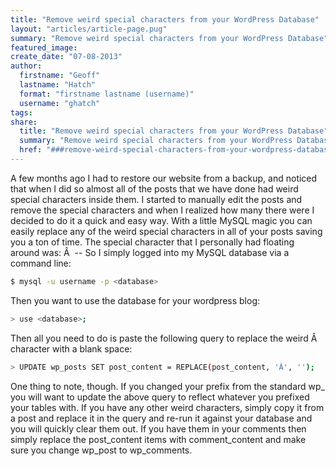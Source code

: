```yaml
---
title: "Remove weird special characters from your WordPress Database"
layout: "articles/article-page.pug"
summary: "Remove weird special characters from your WordPress Database"
featured_image:
create_date: "07-08-2013"
author:
  firstname: "Geoff"
  lastname: "Hatch"
  format: "firstname lastname (username)"
  username: "ghatch"
tags:
share:
  title: "Remove weird special characters from your WordPress Database"
  summary: "Remove weird special characters from your WordPress Database"
  href: "###remove-weird-special-characters-from-your-wordpress-database###"
---
```

A few months ago I had to restore our website from a backup, and noticed that when I did so almost all of the posts that we have done had weird special characters inside them. I started to manually edit the posts and remove the special characters and when I realized how many there were I decided to do it a quick and easy way. With a little MySQL magic you can easily replace any of the weird special characters in all of your posts saving you a ton of time. The special character that I personally had floating around was: Â  -- So I simply logged into my MySQL database via a command line:

```bash
$ mysql -u username -p <database>
```

Then you want to use the database for your wordpress blog:

```bash
> use <database>;
```

Then all you need to do is paste the following query to replace the weird Â character with a blank space:

```bash
> UPDATE wp_posts SET post_content = REPLACE(post_content, 'Â', '');
```

One thing to note, though. If you changed your prefix from the standard wp_ you will want to update the above query to reflect whatever you prefixed your tables with. If you have any other weird characters, simply copy it from a post and replace it in the query and re-run it against your database and you will quickly clear them out. If you have them in your comments then simply replace the post_content items with comment_content and make sure you change wp_post to wp_comments.
